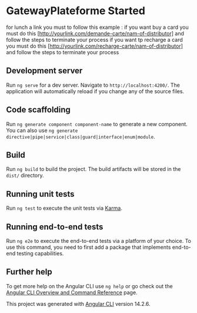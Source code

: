 # GatewayPlateforme Started
for lunch a link you must to follow this example : 
if you want buy a card you must do this [http://yourlink.com/demande-carte/nam-of-distributor] and follow the steps to terminate your process
if you want tp recharge a card you must do this [http://yourlink.com/recharge-carte/nam-of-distributor] and follow the steps to terminate your process

## Development server

Run `ng serve` for a dev server. Navigate to `http://localhost:4200/`. The application will automatically reload if you change any of the source files.

## Code scaffolding

Run `ng generate component component-name` to generate a new component. You can also use `ng generate directive|pipe|service|class|guard|interface|enum|module`.

## Build

Run `ng build` to build the project. The build artifacts will be stored in the `dist/` directory.

## Running unit tests

Run `ng test` to execute the unit tests via [Karma](https://karma-runner.github.io).

## Running end-to-end tests

Run `ng e2e` to execute the end-to-end tests via a platform of your choice. To use this command, you need to first add a package that implements end-to-end testing capabilities.

## Further help

To get more help on the Angular CLI use `ng help` or go check out the [Angular CLI Overview and Command Reference](https://angular.io/cli) page.


This project was generated with [Angular CLI](https://github.com/angular/angular-cli) version 14.2.6.
